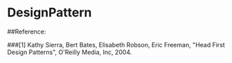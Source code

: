 # DesignPattern



##Reference: 

###[1] Kathy Sierra, Bert Bates, Elisabeth Robson, Eric Freeman, "Head First Design Patterns", O'Reilly Media, Inc, 2004.

